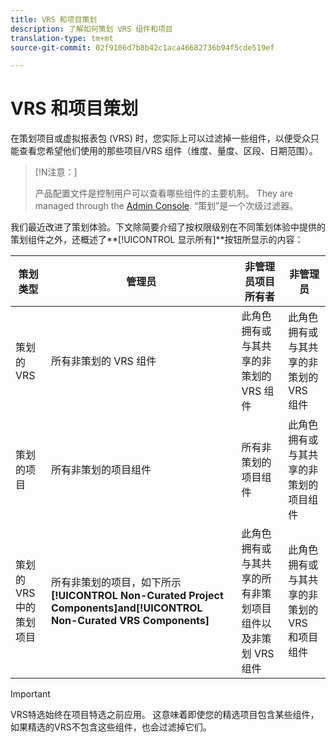 ```yaml
---
title: VRS 和项目策划
description: 了解如何策划 VRS 组件和项目
translation-type: tm+mt
source-git-commit: 02f9106d7b8b42c1aca46682736b94f5cde519ef

---
```



# VRS 和项目策划

在策划项目或虚拟报表包 (VRS) 时，您实际上可以过滤掉一些组件，以便受众只能查看您希望他们使用的那些项目/VRS 组件（维度、量度、区段、日期范围）。

>[!N注意：]
>
>产品配置文件是控制用户可以查看哪些组件的主要机制。 They are managed through the [Admin Console](https://helpx.adobe.com/enterprise/using/manage-products-and-profiles.html#createproductprofiles). “策划”是一个次级过滤器。

我们最近改进了策划体验。下文除简要介绍了按权限级别在不同策划体验中提供的策划组件之外，还概述了&#x200B;**[!UICONTROL 显示所有]**按钮所显示的内容：

| 策划类型 | 管理员 | 非管理员项目所有者 | 非管理员 |
|---|---|---|---|
| 策划的 VRS | 所有非策划的 VRS 组件 | 此角色拥有或与其共享的非策划的 VRS 组件 | 此角色拥有或与其共享的非策划的 VRS 组件 |
| 策划的项目 | 所有非策划的项目组件 | 所有非策划的项目组件 | 此角色拥有或与其共享的非策划的项目组件 |
| 策划的 VRS 中的策划项目 | 所有非策划的项目，如下所示 **[!UICONTROL Non-Curated Project Components]**and**[!UICONTROL  Non-Curated VRS Components]** | 此角色拥有或与其共享的所有非策划项目组件以及非策划 VRS 组件 | 此角色拥有或与其共享的非策划的 VRS 和项目组件 |

>[!IMPORTANT]
>
>VRS特选始终在项目特选之前应用。 这意味着即使您的精选项目包含某些组件，如果精选的VRS不包含这些组件，也会过滤掉它们。
